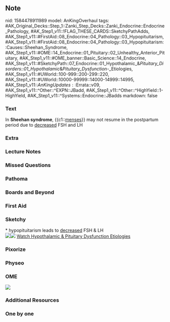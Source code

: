 ## Note
nid: 1584478911989
model: AnKingOverhaul
tags: #AK_Original_Decks::Step_1::Zanki_Step_Decks::Zanki_Endocrine::Endocrine_Pathology, #AK_Step1_v11::!FLAG_THESE_CARDS::SketchyPathAdds, #AK_Step1_v11::#FirstAid::08_Endocrine::04_Pathology::03_Hypopituitarism, #AK_Step1_v11::#FirstAid::08_Endocrine::04_Pathology::03_Hypopituitarism::Causes::Sheehan_Syndrome, #AK_Step1_v11::#OME::14_Endocrine::01_Pituitary::02_Unhealthy_Anterior_Pituitary, #AK_Step1_v11::#OME_banner::Basic_Science::14_Endocrine, #AK_Step1_v11::#SketchyPath::07_Endocrine::01_Hypothalamic_&_Pituitary_Disorders::01_Hypothalamic_&_Pituitary_Dysfunction_-_Etiologies, #AK_Step1_v11::#UWorld::100-999::200-299::220, #AK_Step1_v11::#UWorld::10000-99999::14000-14999::14995, #AK_Step1_v11::$AnKingUpdates::$Errata::v09, #AK_Step1_v11::^Other::^EXPN::JBadd, #AK_Step1_v11::^Other::^HighYield::1-HighYield, #AK_Step1_v11::^Systems::Endocrine::JBadds
markdown: false

### Text
In <b>Sheehan syndrome</b>, {{c1::<u>menses</u>}} may not resume in
the postpartum period due to <u>decreased</u> FSH and LH

### Extra


### Lecture Notes


### Missed Questions


### Pathoma


### Boards and Beyond


### First Aid


### Sketchy
<div>
  * hypopituitarism leads to <u>decreased</u> FSH & LH
</div><img src="sheehan%20amenses_1566160514431.jpg"><img src=
"Zoverall%20picture%20(106)_1566160514431.JPG"> <a href=
"https://dashboard.sketchy.com/study/medical/courses/medical-pathophysiology/units/medical-pathophysiology-endocrine/videos/medical-pathophysiology-endocrine-hypothalamic-and-pituitary-disorders-hypothalamic-and-pituitary-dysfunction-etiologies?utm_source=anki&utm_medium=partnership&utm_campaign=february_update&utm_content=medical">
Watch Hypothalamic & Pituitary Dysfunction Etiologies</a>

### Pixorize


### Physeo


### OME
<div class="ome-widget">
  <a href=
  "https://onlinemeded.org/spa/endocrine?ref=anki"><img src="_OME_AnkiFlashcards_Topic_4.png"></a>
</div>

### Additional Resources


### One by one

